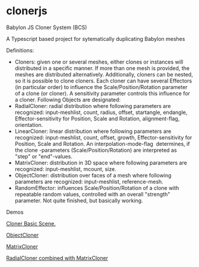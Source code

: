 # clonerjs
Babylon JS Cloner System (BCS)
 
<p>
	A Typescript based project for sytematically duplicating Babylon meshes 
</p>
Definitions:
<ul><li>
		Cloners: given one or several meshes, either clones or instances will distributed in a specific manner. If more than one mesh is provided, the meshes are distributed alternatively. Additionally, cloners can be nested, so it is possible to clone cloners. Each cloner can have several Effectors (in particular order) to influence the Scale/Position/Rotation parameter of a clone (or cloner). A sensitivity parameter controls this influence for a cloner. Following Objects are designated:
	</li>
	<li>
		RadialCloner: radial distribution where following parameters are recognized: input-meshlist, count, radius, offset, startangle, endangle, Effector-sensitivity for Position, Scale and Rotation, alignment-flag, orientation.
	</li>
	<li>
		LinearCloner: linear distribution where following parameters are recognized: input-meshlist, count, offset, growth, Effector-sensitivity for Position, Scale and Rotation. An interpolation-mode-flag&nbsp; determines, if the clone -parameters (Scale/Position/Rotation) are interpreted as "step" or "end"-values.
	</li>
	<li>
		MatrixCloner: distribution in 3D space where following parameters are recognized: input-meshlist, mcount, size.
	</li>
	<li>
		ObjectCloner: distribution over faces of a mesh where following parameters are recognized: input-meshlist, reference-mesh.
	</li>
	<li>
		RandomEffector: influences Scale/Position/Rotation of a clone with repeatable random values, controlled with an overall "strength" parameter. Not quite finished, but basically working.
	</li>
</ul><p> 
<p>
	Demos
</p>
<p>
	<a href="http://johann.langhofer.net/clonerjs/cbasic.html" rel="external nofollow noopener noreferrer" target="_blank">Cloner Basic Scene.</a>
</p>
<p>
	<a href="http://www.babylonjs-playground.com/#1NYYEQ%235" rel="external nofollow noopener noreferrer" target="_blank">ObjectCloner</a>
	</p>
	<p>
	<a href="http://www.babylonjs-playground.com/#1NYYEQ%236" rel="external nofollow noopener noreferrer" target="_blank">MatrixCloner</a>
	</p>
	<p>
	<a href="http://www.babylonjs-playground.com/#1NYYEQ%237" rel="external nofollow noopener noreferrer" target="_blank">RadialCloner combined with MatrixCloner</a>
	</p>

</p>

